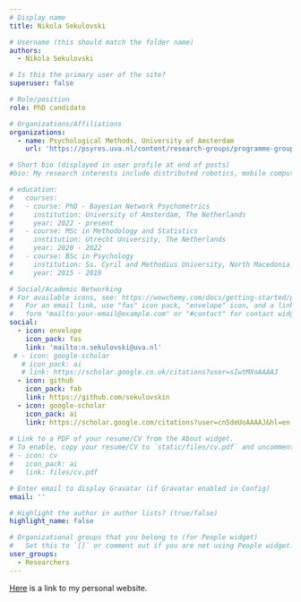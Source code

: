 ```yaml
---
# Display name
title: Nikola Sekulovski

# Username (this should match the folder name)
authors:
  - Nikola Sekulovski

# Is this the primary user of the site?
superuser: false

# Role/position
role: PhD candidate

# Organizations/Affiliations
organizations:
  - name: Psychological Methods, University of Amsterdam
    url: 'https://psyres.uva.nl/content/research-groups/programme-group-psychological-methods/programme-group-psychological-methods.html'

# Short bio (displayed in user profile at end of posts)
#bio: My research interests include distributed robotics, mobile computing and programmable matter.

# education:
#   courses:
#   - course: PhD - Bayesian Network Psychometrics
#     institution: University of Amsterdam, The Netherlands
#     year: 2022 - present
#   - course: MSc in Methodology and Statistics
#     institution: Utrecht University, The Netherlands
#     year: 2020 - 2022
#   - course: BSc in Psychology
#     institution: Ss. Cyril and Methodius University, North Macedonia
#     year: 2015 - 2019

# Social/Academic Networking
# For available icons, see: https://wowchemy.com/docs/getting-started/page-builder/#icons
#   For an email link, use "fas" icon pack, "envelope" icon, and a link in the
#   form "mailto:your-email@example.com" or "#contact" for contact widget.
social:
  - icon: envelope
    icon_pack: fas
    link: 'mailto:n.sekulovski@uva.nl'
 # - icon: google-scholar
   # icon_pack: ai
   # link: https://scholar.google.co.uk/citations?user=sIwtMXoAAAAJ
  - icon: github
    icon_pack: fab
    link: https://github.com/sekulovskin
  - icon: google-scholar
    icon_pack: ai
    link: https://scholar.google.com/citations?user=cn5deUoAAAAJ&hl=en
    
# Link to a PDF of your resume/CV from the About widget.
# To enable, copy your resume/CV to `static/files/cv.pdf` and uncomment the lines below.
# - icon: cv
#   icon_pack: ai
#   link: files/cv.pdf

# Enter email to display Gravatar (if Gravatar enabled in Config)
email: ''

# Highlight the author in author lists? (true/false)
highlight_name: false

# Organizational groups that you belong to (for People widget)
#   Set this to `[]` or comment out if you are not using People widget.
user_groups:
  - Researchers
---
```


[Here](https://www.nikolasekulovski.com) is a link to my personal website.
